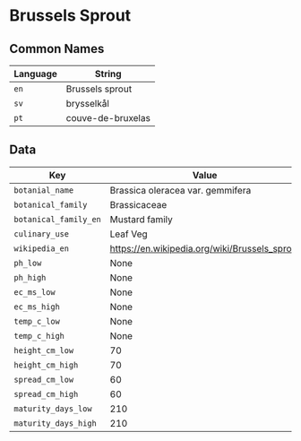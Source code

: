 # Brussels Sprout

## Common Names

Language|String
-|-
`en`|Brussels sprout
`sv`|brysselkål
`pt`|couve-de-bruxelas


## Data

Key|Value
-|-
`botanial_name`|Brassica oleracea var. gemmifera
`botanical_family`|Brassicaceae
`botanical_family_en`|Mustard family
`culinary_use`|Leaf Veg
`wikipedia_en`|https://en.wikipedia.org/wiki/Brussels_sprout
`ph_low`|None
`ph_high`|None
`ec_ms_low`|None
`ec_ms_high`|None
`temp_c_low`|None
`temp_c_high`|None
`height_cm_low`|70
`height_cm_high`|70
`spread_cm_low`|60
`spread_cm_high`|60
`maturity_days_low`|210
`maturity_days_high`|210


